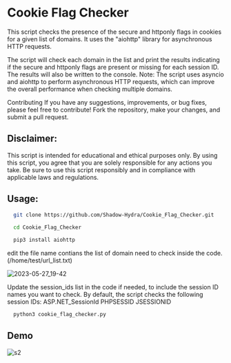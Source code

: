 
# Cookie Flag Checker



This script checks the presence of the secure and httponly flags in cookies for a given list of domains. It uses the "aiohttp" library for asynchronous HTTP requests.

The script will check each domain in the list and print the results indicating if the secure and httponly flags are present or missing for each session ID. The results will also be written to the console. Note: The script uses asyncio and aiohttp to perform asynchronous HTTP requests, which can improve the overall performance when checking multiple domains.

Contributing If you have any suggestions, improvements, or bug fixes, please feel free to contribute! Fork the repository, make your changes, and submit a pull request.



## Disclaimer: 
This script is intended for educational and ethical purposes only. By using this script, you agree that you are solely responsible for any actions you take. Be sure to use this script responsibly and in compliance with applicable laws and regulations.




## Usage:


```bash
  git clone https://github.com/Shadow-Hydra/Cookie_Flag_Checker.git
  
  cd Cookie_Flag_Checker

  pip3 install aiohttp
```
edit the file name contians the list of domain need to check inside the code. (/home/test/url_list.txt)

![2023-05-27_19-42](https://github.com/Shadow-Hydra/Cookie_Flag_Checker/assets/130434447/eb6672b3-416c-43d2-932c-c140c1b8f447)


Update the session_ids list in the code if needed, to include the session ID names you want to check. By default, the script checks the following session IDs: ASP.NET_SessionId PHPSESSID JSESSIONID

```bash
  python3 cookie_flag_checker.py
```


## Demo

![s2](https://github.com/Shadow-Hydra/Cookie_Flag_Checker/assets/130434447/6e84a80a-dcda-49da-9b60-981213754531)


